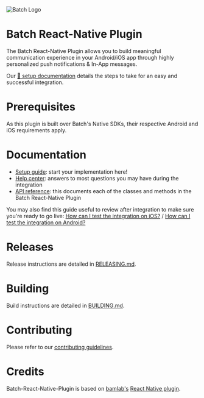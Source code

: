 <img src="https://static.batch.com/documentation/Readmes/logo_batch_full_178@2x.png" srcset="https://static.batch.com/documentation/Readmes/logo_batch_full_178.png 1x" alt="Batch Logo" />

# Batch React-Native Plugin

The Batch React-Native Plugin allows you to build meaningful communication experience in your Android/iOS app through highly personalized push notifications & In-App messages.

Our [📕 setup documentation](https://doc.batch.com/react-native/prerequisites) details the steps to take for an easy and successful integration.

# Prerequisites

As this plugin is built over Batch's Native SDKs, their respective Android and iOS requirements apply.

# Documentation
- [Setup guide](https://doc.batch.com/react-native/prerequisites): start your implementation here!
- [Help center](https://help.batch.com/en/): answers to most questions you may have during the integration
- [API reference](https://batchlabs.github.io/Batch-React-Native-Plugin/): this documents each of the classes and methods in the Batch React-Native Plugin

You may also find this guide useful to review after integration to make sure you're ready to go live: [How can I test the integration on iOS?](https://help.batch.com/en/articles/2669866-how-can-i-test-the-integration-on-ios) / [How can I test the integration on Android?](https://help.batch.com/en/articles/2672749-how-can-i-test-the-integration-on-android)

# Releases
Release instructions are detailed in [RELEASING.md](https://github.com/BatchLabs/Batch-React-Native-Plugin/blob/master/RELEASING.md).
 
# Building
Build instructions are detailed in [BUILDING.md](https://github.com/BatchLabs/Batch-React-Native-Plugin/blob/master/BUILDING.md).

# Contributing
Please refer to our [contributing guidelines](https://github.com/BatchLabs/Batch-React-Native-Plugin/blob/master/CONTRIBUTING.md).

# Credits
Batch-React-Native-Plugin is based on [bamlab's](https://github.com/bamlab/) [React Native plugin](https://github.com/bamlab/react-native-batch-push).